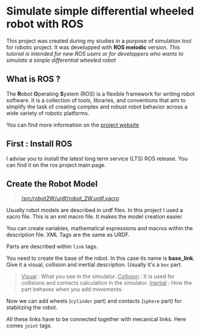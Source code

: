 # Simulate simple differential wheeled robot with ROS
This project was created during my studies in a purpose of simulation tool for robotic project. It was developped with **ROS melodic** version.
*This tutorial is intended for new ROS users or for developpers who wants to simulate a simple differential wheeled robot*
## What is ROS ?
The **R**obot **O**perating **S**ystem (ROS) is a flexible framework for writing robot software. It is a collection of tools, libraries, and conventions that aim to simplify the task of creating complex and robust robot behavior across a wide variety of robotic platforms.

You can find more information on the [project website](https://www.ros.org/about-ros/)

## First : Install ROS
I advise you to install the latest long term service (LTS) ROS release. You can find it on the ros project main page. 

## 	

## Create the Robot Model 
>[/src/robot2W/urdf/robot_2W.urdf.xacro](https://github.com/Vankcee/cdfr_ros/blob/master/ros_ws/src/robot_2W/urdf/robot_2W.urdf.xacro)

Usually robot models are described in urdf files. In this project I used a xacro file. This is an xml macro file. It makes the model creation easier.

You can create variables, mathematical expressions and macros within the description file. XML Tags are the same as URDF.

Parts are described within `link` tags. 

You need to create the base of the robot. In this case its name is **base_link**. Give it a visual, collision and inertial description. Usually it's a `box` part.

><ins>Visual</ins> : What you see in the simulator.
<ins>Collision</ins> : It is used for collisions and contacts calculation in the simulator.
<ins>Inertial</ins> : How the part behaves when you add movements. 

Now we can add wheels (`cylinder` part) and contacts (`sphere` part) for stabilizing the robot.

All these links have to be connected together with mecanical links. Here comes `joint` tags.
